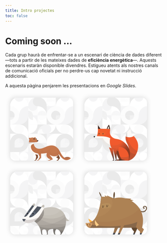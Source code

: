```yaml
---
title: Intro projectes
toc: false
---
```


<style>
  img {
    border-radius: 1rem;
    box-shadow: 0 0 1rem rgba(0,0,0,0.15);
    max-width: 42rem;
    margin:1rem;
  }
</style>

# Coming soon ...

Cada grup haurà de enfrentar-se a un escenari de ciència de dades diferent —tots a partir de les mateixes dades de **eficiència energètica**—. Aquests escenaris estaràn disponible divendres. Estigueu atents als nostres canals de comunicació oficials per no perdre-us cap novetat ni instrucció addicional.

A aquesta pàgina penjarem les presentacions en *Google Slides*.

<div class="grid-cols-2">
  <img class="grid-colspan-1" style="width:40%" src="../img/donicela-xl.png" />
  <img class="grid-colspan-1" style="width:40%" src="../img/raposa-xl.png" />
  <img class="grid-colspan-1" style="width:40%" src="../img/teixon-xl.png" />
  <img class="grid-colspan-1" style="width:40%" src="../img/xabarin-xl.png" />
</div>